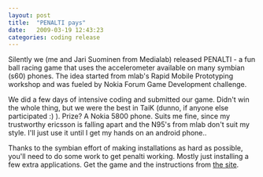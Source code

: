 ```yaml
---
layout: post
title:  "PENALTI pays"
date:   2009-03-19 12:43:23 
categories: coding release 
---
```

Silently we (me and Jari Suominen from Medialab) released PENALTI - a fun ball racing game that uses the accelerometer available on many symbian (s60) phones. The idea started from mlab's Rapid Mobile Prototyping workshop and was fueled by Nokia Forum Game Development challenge.

We did a few days of intensive coding and submitted our game. Didn't win the whole thing, but we were the best in TaiK (dunno, if anyone else participated :) ). Prize? A Nokia 5800 phone. Suits me fine, since my trustworthy ericsson is falling apart and the N95's from mlab don't suit my style. I'll just use it until I get my hands on an android phone..

Thanks to the symbian effort of making installations as hard as possible, you'll need to do some work to get penalti working. Mostly just installing a few extra applications. Get the game and the instructions from [the site](http://lauri.sokkelo.net/penalti).		
